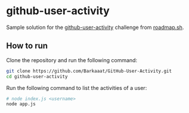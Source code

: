 # github-user-activity
Sample solution for the [github-user-activity](https://roadmap.sh/projects/github-user-activity) challenge from [roadmap.sh](https://roadmap.sh/).

## How to run

Clone the repository and run the following command:

```bash
git clone https://github.com/Barkaaat/GitHub-User-Activity.git
cd github-user-activity
```

Run the following command to list the activities of a user:

```bash
# node index.js <username>
node app.js
```